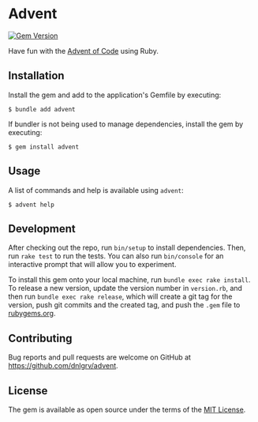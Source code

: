 # Advent

[![Gem Version](https://badge.fury.io/rb/advent.svg)](https://badge.fury.io/rb/advent)

Have fun with the [Advent of Code](https://rubygems.org) using Ruby.

## Installation

Install the gem and add to the application's Gemfile by executing:

    $ bundle add advent

If bundler is not being used to manage dependencies, install the gem by executing:

    $ gem install advent

## Usage

A list of commands and help is available using `advent`:

    $ advent help

## Development

After checking out the repo, run `bin/setup` to install dependencies. Then, run `rake test` to run the tests. You can also run `bin/console` for an interactive prompt that will allow you to experiment.

To install this gem onto your local machine, run `bundle exec rake install`. To release a new version, update the version number in `version.rb`, and then run `bundle exec rake release`, which will create a git tag for the version, push git commits and the created tag, and push the `.gem` file to [rubygems.org](https://rubygems.org).

## Contributing

Bug reports and pull requests are welcome on GitHub at https://github.com/dnlgrv/advent.

## License

The gem is available as open source under the terms of the [MIT License](https://opensource.org/licenses/MIT).
